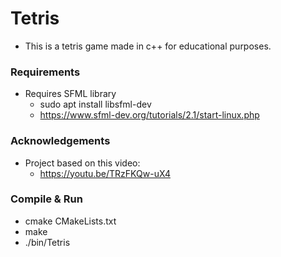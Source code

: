 # Tetris

* This is a tetris game made in c++ for educational purposes.

### Requirements
* Requires SFML library
  * sudo apt install libsfml-dev
  * https://www.sfml-dev.org/tutorials/2.1/start-linux.php

### Acknowledgements
* Project based on this video:
  * https://youtu.be/TRzFKQw-uX4


### Compile & Run
* cmake CMakeLists.txt
* make
* ./bin/Tetris
